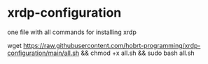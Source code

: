 # xrdp-configuration
one file with all commands for installing xrdp



wget https://raw.githubusercontent.com/hobrt-programming/xrdp-configuration/main/all.sh && chmod +x all.sh && sudo bash all.sh
